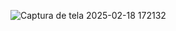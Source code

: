 ![Captura de tela 2025-02-18 172132](https://github.com/user-attachments/assets/e3b849a2-51e5-47c6-b0b2-d2468b876470)
